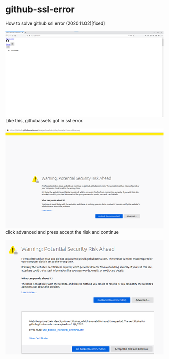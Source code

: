 # github-ssl-error
How to solve github ssl error (2020.11.02)[fixed]<br><br>
<img class="github"
     src="https://github.com/nesez/github-ssl-error/blob/main/github.png">
Like this, githubassets got in ssl error.<br><br>
<img class="github"
     src="https://github.com/nesez/github-ssl-error/blob/main/githubssl.png">
click advanced and press accept the risk and continue<br><br>
<img class="github"
     src="https://github.com/nesez/github-ssl-error/blob/main/githubssl2.png">
